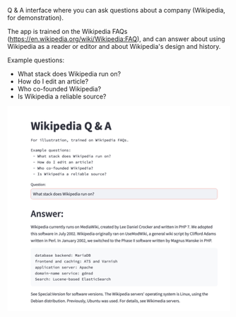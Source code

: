 Q & A interface where you can ask questions about a company (Wikipedia, for demonstration).

The app is trained on the Wikipedia FAQs (https://en.wikipedia.org/wiki/Wikipedia:FAQ), and can answer about using Wikipedia as a reader or editor and about Wikipedia's design and history. 

Example questions: 

- What stack does Wikipedia run on?
- How do I edit an article?
- Who co-founded Wikipedia?
- Is Wikipedia a reliable source?

![Alt text](images/interface.png?raw=true)


